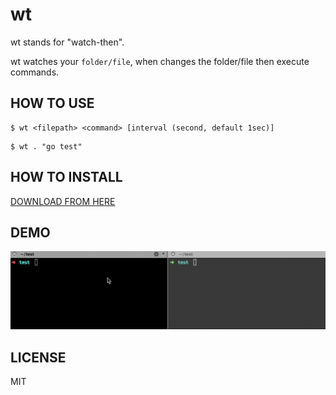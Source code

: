 wt
================

wt stands for "watch-then".

wt watches your `folder/file`, when changes the folder/file then execute commands.

HOW TO USE
-----------------

```shell
$ wt <filepath> <command> [interval (second, default 1sec)]
```

```shell
$ wt . "go test"
```

HOW TO INSTALL
-----------------

[DOWNLOAD FROM HERE](https://github.com/yosuke-furukawa/wt/releases)

DEMO
-----------------

![image](./wt_demo.gif)

LICENSE
-----------------

MIT
